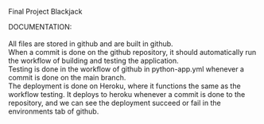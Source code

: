 Final Project Blackjack

DOCUMENTATION: <br />  <br />
  All files are stored in github and are built in github.  <br />
  When a commit is done on the github repository, it should automatically run the workflow of building and testing the application. <br />
  Testing is done in the workflow of github in python-app.yml whenever a commit is done on the main branch. <br />
  The deployment is done on Heroku, where it functions the same as the workflow testing. It deploys to heroku whenever a commit is done to the repository, and we can see the deployment succeed or fail in the environments tab of github. <br />
  
   
